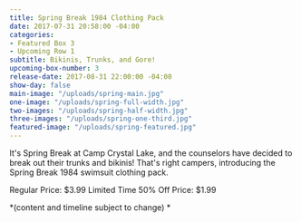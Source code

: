 ```yaml
---
title: Spring Break 1984 Clothing Pack
date: 2017-07-31 20:58:00 -04:00
categories:
- Featured Box 3
- Upcoming Row 1
subtitle: Bikinis, Trunks, and Gore!
upcoming-box-number: 3
release-date: 2017-08-31 22:00:00 -04:00
show-day: false
main-image: "/uploads/spring-main.jpg"
one-image: "/uploads/spring-full-width.jpg"
two-images: "/uploads/spring-half-width.jpg"
three-images: "/uploads/spring-one-third.jpg"
featured-image: "/uploads/spring-featured.jpg"
---
```


It's Spring Break at Camp Crystal Lake, and the counselors have decided to break out their trunks and bikinis! That's right campers, introducing the Spring Break 1984 swimsuit clothing pack.

Regular Price: $3.99
Limited Time 50% Off Price: $1.99


*(content and timeline subject to change) * 
       